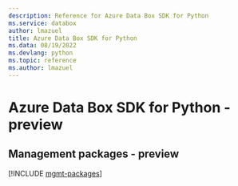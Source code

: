 ```yaml
---
description: Reference for Azure Data Box SDK for Python
ms.service: databox
author: lmazuel
title: Azure Data Box SDK for Python
ms.data: 08/19/2022
ms.devlang: python
ms.topic: reference
ms.author: lmazuel
---
```

# Azure Data Box SDK for Python - preview

## Management packages - preview
[!INCLUDE [mgmt-packages](data-box-mgmt-index.md)]
